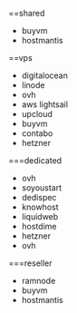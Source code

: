 ==shared
* buyvm
* hostmantis

==vps
* digitalocean
* linode
* ovh
* aws lightsail
* upcloud
* buyvm
* contabo
* hetzner

===dedicated
* ovh
* soyoustart
* dedispec
* knowhost
* liquidweb
* hostdime
* hetzner
* ovh

===reseller
* ramnode
* buyvm
* hostmantis







